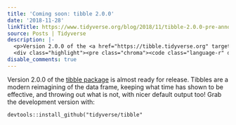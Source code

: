 ```yaml
---
title: 'Coming soon: tibble 2.0.0'
date: '2018-11-28'
linkTitle: https://www.tidyverse.org/blog/2018/11/tibble-2.0.0-pre-announce/
source: Posts | Tidyverse
description: |-
  <p>Version 2.0.0 of the <a href="https://tibble.tidyverse.org" target="_blank" rel="noopener">tibble package</a> is almost ready for release. Tibbles are a modern reimagining of the data frame, keeping what time has shown to be effective, and throwing out what is not, with nicer default output too! Grab the development version with:</p>
  <div class="highlight"><pre class="chroma"><code class="language-r" data-lang="r"><span class="n">devtools</span><span class="o">::</span><span class="nf">install_github</span><span class="p">(</span><span class="s">&#34;tidyverse/tibble&#34;</span><span ...
disable_comments: true
---
```

<p>Version 2.0.0 of the <a href="https://tibble.tidyverse.org" target="_blank" rel="noopener">tibble package</a> is almost ready for release. Tibbles are a modern reimagining of the data frame, keeping what time has shown to be effective, and throwing out what is not, with nicer default output too! Grab the development version with:</p>
<div class="highlight"><pre class="chroma"><code class="language-r" data-lang="r"><span class="n">devtools</span><span class="o">::</span><span class="nf">install_github</span><span class="p">(</span><span class="s">&#34;tidyverse/tibble&#34;</span><span ...